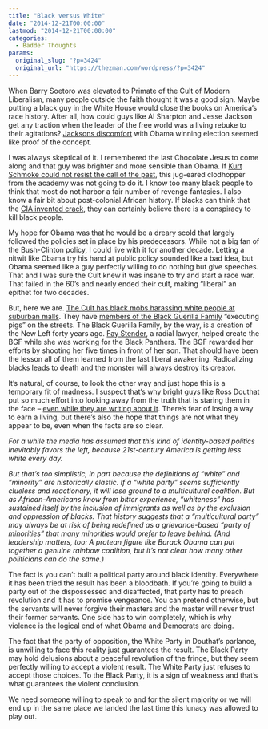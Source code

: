 ```yaml
---
title: "Black versus White"
date: "2014-12-21T00:00:00"
lastmod: "2014-12-21T00:00:00"
categories:
  - Badder Thoughts
params:
  original_slug: "?p=3424"
  original_url: "https://thezman.com/wordpress/?p=3424"
---
```


When Barry Soetoro was elevated to Primate of the Cult of Modern
Liberalism, many people outside the faith thought it was a good sign.
Maybe putting a black guy in the White House would close the books on
America’s race history. After all, how could guys like Al Sharpton and
Jesse Jackson get any traction when the leader of the free world was a
living rebuke to their agitations? [Jacksons
discomfort](http://www.huffingtonpost.com/2008/07/16/jesse-jackson-caught-on-m_n_111732.html)
with Obama winning election seemed like proof of the concept.

I was always skeptical of it. I remembered the last Chocolate Jesus to
come along and that guy was brighter and more sensible than Obama. If
[Kurt Schmoke could not resist the call of the
past](http://thezman.com/wordpress/?p=3301), this jug-eared clodhopper
from the academy was not going to do it. I know too many black people to
think that most do not harbor a fair number of revenge fantasies. I also
know a fair bit about post-colonial African history. If blacks can think
that the [CIA invented
crack](http://www.pbs.org/wgbh/pages/frontline/shows/drugs/special/cia.html),
they can certainly believe there is a conspiracy to kill black people.

My hope for Obama was that he would be a dreary scold that largely
followed the policies set in place by his predecessors. While not a big
fan of the Bush-Clinton policy, I could live with it for another decade.
Letting a nitwit like Obama try his hand at public policy sounded like a
bad idea, but Obama seemed like a guy perfectly willing to do nothing
but give speeches. That and I was sure the Cult knew it was insane to
try and start a race war. That failed in the 60’s and nearly ended their
cult, making “liberal” an epithet for two decades.

But, here we are. [The Cult has black mobs harassing white people at
suburban
malls](http://news.yahoo.com/police-brutality-protesters-rally-mall-america-213959479.html).
They have [members of the Black Guerilla
Family](http://news.yahoo.com/two-york-police-officers-killed-gunman-dead-nyt-001338194.html)
“executing pigs” on the streets. The Black Guerilla Family, by the way,
is a creation of the New Left forty years ago. [Fay
Stender](http://en.wikipedia.org/wiki/Fay_Stender), a radial lawyer,
helped create the BGF while she was working for the Black Panthers. The
BGF rewarded her efforts by shooting her five times in front of her son.
That should have been the lesson all of them learned from the last
liberal awakening. Radicalizing blacks leads to death and the monster
will always destroy its creator.

It’s natural, of course, to look the other way and just hope this is a
temporary fit of madness. I suspect that’s why bright guys like Ross
Douthat put so much effort into looking away from the truth that is
staring them in the face – [even while they are writing about
it](http://www.nytimes.com/2014/11/30/opinion/sunday/ross-douthat-the-retreat-to-identity.html?_r=0).
There’s fear of losing a way to earn a living, but there’s also the hope
that things are not what they appear to be, even when the facts are so
clear.

*For a while the media has assumed that this kind of identity-based
politics inevitably favors the left, because 21st-century America is
getting less white every day.*

*But that’s too simplistic, in part because the definitions of “white”
and “minority” are historically elastic. If a “white party” seems
sufficiently clueless and reactionary, it will lose ground to a
multicultural coalition. But as African-Americans know from bitter
experience, “whiteness” has sustained itself by the inclusion of
immigrants as well as by the exclusion and oppression of blacks. That
history suggests that a “multicultural party” may always be at risk of
being redefined as a grievance-based “party of minorities” that many
minorities would prefer to leave behind. (And leadership matters, too: A
protean figure like Barack Obama can put together a genuine rainbow
coalition, but it’s not clear how many other politicians can do the
same.)*

The fact is you can’t built a political party around black identity.
Everywhere it has been tried the result has been a bloodbath. If you’re
going to build a party out of the dispossessed and disaffected, that
party has to preach revolution and it has to promise vengeance. You can
pretend otherwise, but the servants will never forgive their masters and
the master will never trust their former servants. One side has to win
completely, which is why violence is the logical end of what Obama and
Democrats are doing.

The fact that the party of opposition, the White Party in Douthat’s
parlance, is unwilling to face this reality just guarantees the result.
The Black Party may hold delusions about a peaceful revolution of the
fringe, but they seem perfectly willing to accept a violent result. The
White Party just refuses to accept those choices. To the Black Party, it
is a sign of weakness and that’s what guarantees the violent conclusion.

We need someone willing to speak to and for the silent majority or we
will end up in the same place we landed the last time this lunacy was
allowed to play out.
